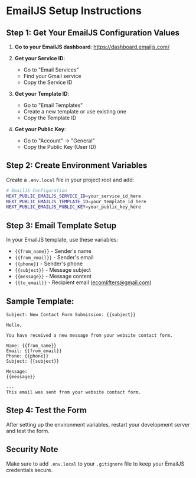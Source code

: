 # EmailJS Setup Instructions

## Step 1: Get Your EmailJS Configuration Values

1. **Go to your EmailJS dashboard**: https://dashboard.emailjs.com/
2. **Get your Service ID**:
   - Go to "Email Services" 
   - Find your Gmail service
   - Copy the Service ID

3. **Get your Template ID**:
   - Go to "Email Templates"
   - Create a new template or use existing one
   - Copy the Template ID

4. **Get your Public Key**:
   - Go to "Account" → "General"
   - Copy the Public Key (User ID)

## Step 2: Create Environment Variables

Create a `.env.local` file in your project root and add:

```bash
# EmailJS Configuration
NEXT_PUBLIC_EMAILJS_SERVICE_ID=your_service_id_here
NEXT_PUBLIC_EMAILJS_TEMPLATE_ID=your_template_id_here
NEXT_PUBLIC_EMAILJS_PUBLIC_KEY=your_public_key_here
```

## Step 3: Email Template Setup

In your EmailJS template, use these variables:
- `{{from_name}}` - Sender's name
- `{{from_email}}` - Sender's email
- `{{phone}}` - Sender's phone
- `{{subject}}` - Message subject
- `{{message}}` - Message content
- `{{to_email}}` - Recipient email (ecomlifters@gmail.com)

## Sample Template:
```
Subject: New Contact Form Submission: {{subject}}

Hello,

You have received a new message from your website contact form.

Name: {{from_name}}
Email: {{from_email}}
Phone: {{phone}}
Subject: {{subject}}

Message:
{{message}}

---
This email was sent from your website contact form.
```

## Step 4: Test the Form

After setting up the environment variables, restart your development server and test the form.

## Security Note

Make sure to add `.env.local` to your `.gitignore` file to keep your EmailJS credentials secure. 